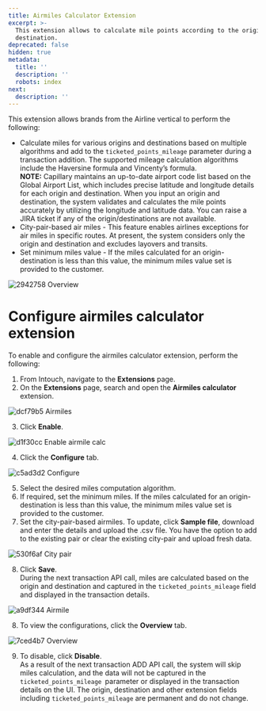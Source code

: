 ```yaml
---
title: Airmiles Calculator Extension
excerpt: >-
  This extension allows to calculate mile points according to the origin and
  destination.
deprecated: false
hidden: true
metadata:
  title: ''
  description: ''
  robots: index
next:
  description: ''
---
```

This extension allows brands from the Airline vertical to perform the following:

* Calculate miles for various origins and destinations based on multiple algorithms and add to the `ticketed_points_mileage` parameter during a transaction addition. The supported mileage calculation algorithms include the Haversine formula and Vincenty’s formula.\
  **NOTE:** Capillary maintains an up-to-date airport code list based on the Global Airport List, which includes precise latitude and longitude details for each origin and destination. When you input an origin and destination, the system validates and calculates the mile points accurately by utilizing the longitude and latitude data. You can raise a JIRA ticket if any of the origin/destinations are not available.
* City-pair-based air miles - This feature enables airlines exceptions for air miles in specific routes. At present, the system considers only the origin and destination and excludes layovers and transits.
* Set minimum miles value - If the miles calculated for an origin-destination is less than this value, the minimum miles value set is provided to the customer.

![2942758 Overview](https://files.readme.io/2942758-Overview.jpeg)

# Configure airmiles calculator extension

To enable and configure the airmiles calculator extension, perform the following:

1. From Intouch, navigate to the **Extensions** page.
2. On the **Extensions** page, search and open the **Airmiles calculator** extension.

![dcf79b5 Airmiles](https://files.readme.io/dcf79b5-Airmiles.png)

3. Click **Enable**.

![d1f30cc Enable airmile calc](https://files.readme.io/d1f30cc-Enable_airmile_calc.png)

4. Click the **Configure** tab.

![c5ad3d2 Configure](https://files.readme.io/c5ad3d2-Configure.png)

5. Select the desired miles computation algorithm.
6. If required, set the minimum miles. If the miles calculated for an origin-destination is less than this value, the minimum miles value set is provided to the customer.
7. Set the city-pair-based airmiles. To update, click **Sample file**, download and enter the details and upload the .csv file. You have the option to add to the existing pair or clear the existing city-pair and upload fresh data.

![530f6af City pair](https://files.readme.io/530f6af-City-pair.gif)

8. Click **Save**.\
   During the next transaction API call, miles are calculated based on the origin and destination and captured in the `ticketed_points_mileage` field and displayed in the transaction details.

![a9df344 Airmile](https://files.readme.io/a9df344-Airmile.png)

8. To view the configurations, click the **Overview** tab.

![7ced4b7 Overview](https://files.readme.io/7ced4b7-Overview.png)

9. To disable, click **Disable**.\
   As a result of the next transaction ADD API call, the system will skip miles calculation, and the data will not be captured in the `ticketed_points_mileage `parameter or displayed in the transaction details on the UI. The origin, destination and other extension fields including `ticketed_points_mileage` are permanent and do not change.
